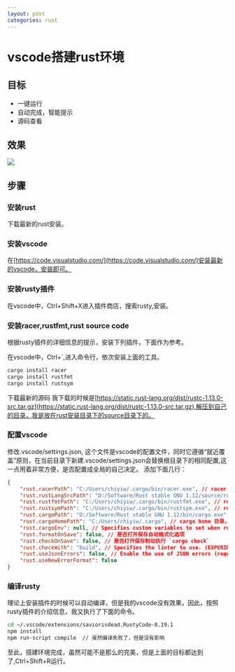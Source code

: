 ```yaml
---
layout: post
categories: rust
---
```


# vscode搭建rust环境

## 目标

* 一键运行<br>
* 自动完成，智能提示<br>
* 源码查看<br>

## 效果
![](http://7xlguf.com1.z0.glb.clouddn.com/blog/vscode-rust.gif)

## 步骤

### 安装rust
下载最新的rust安装。

### 安装vscode
在[https://code.visualstudio.com/](https://code.visualstudio.com/)安装最新的vscode，安装即可。

### 安装rusty插件
在vscode中，Ctrl+Shift+X进入插件商店，搜索rusty,安装。

### 安装racer,rustfmt,rust source code
根据rusty插件的详细信息的提示，安装下列插件，下面作为参考。

在vscode中，Ctrl+`,进入命令行，依次安装上面的工具。

```bash
cargo install racer
cargo install rustfmt
cargo install rustsym
```
下载最新的源码
我下载的时候是[https://static.rust-lang.org/dist/rustc-1.13.0-src.tar.gz](https://static.rust-lang.org/dist/rustc-1.13.0-src.tar.gz),解压到自己的目录，我是放在rust安装目录下的source目录下的。

### 配置vscode
修改.vscode/settings.json, 这个文件是vscode的配置文件，同时它遵循“就近覆盖”原则，在当前目录下新建.vscode/settings.json会替换根目录下的相同配置,这一点用着非常方便，是否配置成全局的自己决定。
添加下面几行：

```json
{
    "rust.racerPath": "C:/Users/chiyiw/.cargo/bin/racer.exe", // racer 可执行文件的路径
    "rust.rustLangSrcPath": "D:/Software/Rust stable GNU 1.12/source/rust-1.12.0-src/rust-1.12.0/src", // Rust 源码路径
    "rust.rustfmtPath": "C:/Users/chiyiw/.cargo/bin/rustfmt.exe", // rustfmt 可执行文件路径
    "rust.rustsymPath": "C:/Users/chiyiw/.cargo/bin/rustsym.exe", // rustsym 可执行文件路径
    "rust.cargoPath": "D:/Software/Rust stable GNU 1.12/bin/cargo.exe", // cargo 可执行文件路径
    "rust.cargoHomePath": "C:/Users/chiyiw/.cargo", // cargo home 目录，主要是用于查找下载的缓存库等
    "rust.cargoEnv": null, // Specifies custom variables to set when running cargo. 
    "rust.formatOnSave": false, // 是否打开保存自动格式化选项
    "rust.checkOnSave": false, // 是否打开保存制动执行 `cargo check` 
    "rust.checkWith": "build", // Specifies the linter to use. (EXPERIMENTAL)
    "rust.useJsonErrors": false, // Enable the use of JSON errors (requires Rust 1.7+). 
    "rust.useNewErrorFormat": false 
}
```

### 编译rusty
理论上安装插件的时候可以自动编译，但是我的vscode没有效果，因此，按照rusty插件的介绍信息，我又执行了下面的命令。

```bash
cd ~/.vscode/extensions/saviorisdead.RustyCode-0.19.1
npm install
npm run-script compile  // 虽然编译失败了，但是没有影响
```

至此，搭建环境完成，虽然可能不是那么的完美，但是上面的目标都达到了,Ctrl+Shift+R运行。



